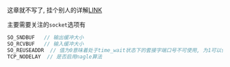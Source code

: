 这章就不写了, 挂个别人的详解[LINK](https://github.com/riba2534/TCP-IP-NetworkNote/tree/master/ch09)

主要需要关注的```socket```选项有

```c
SO_SNDBUF   // 输出缓冲大小
SO_RCVBUF   // 输入缓冲大小
SO_REUSEADDR  // 值为0意味着处于time_wait状态下的套接字端口号不可使用, 为1可以使用
TCP_NODELAY  // 是否启用nagle算法

```
